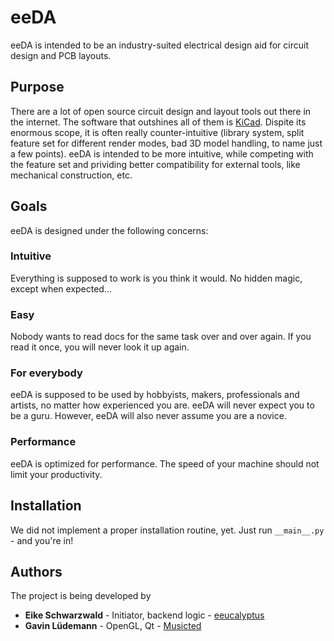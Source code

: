# eeDA

eeDA is intended to be an industry-suited electrical design aid for circuit design and PCB layouts.

## Purpose

There are a lot of open source circuit design and layout tools out there in the internet. The software that outshines all of them is [KiCad](http://kicad-pcb.org/). Dispite its enormous scope, it is often really counter-intuitive (library system, split feature set for different render modes, bad 3D model handling, to name just a few points). eeDA is intended to be more intuitive, while competing with the feature set and prividing better compatibility for external tools, like mechanical construction, etc.

## Goals

eeDA is designed under the following concerns:
### Intuitive
Everything is supposed to work is you think it would. No hidden magic, except when expected...
### Easy
Nobody wants to read docs for the same task over and over again. If you read it once, you will never look it up again.
### For everybody
eeDA is supposed to be used by hobbyists, makers, professionals and artists, no matter how experienced you are. eeDA will never expect you to be a guru. However, eeDA will also never assume you are a novice.
### Performance
eeDA is optimized for performance. The speed of your machine should not limit your productivity.

## Installation
We did not implement a proper installation routine, yet. 
Just run `__main__.py` - and you're in! 

## Authors
The project is being developed by
* **Eike Schwarzwald** - Initiator, backend logic - [eeucalyptus](https://github.com/eeucalyptus) 
* **Gavin Lüdemann** - OpenGL, Qt - [Musicted](https://github.com/Musicted)